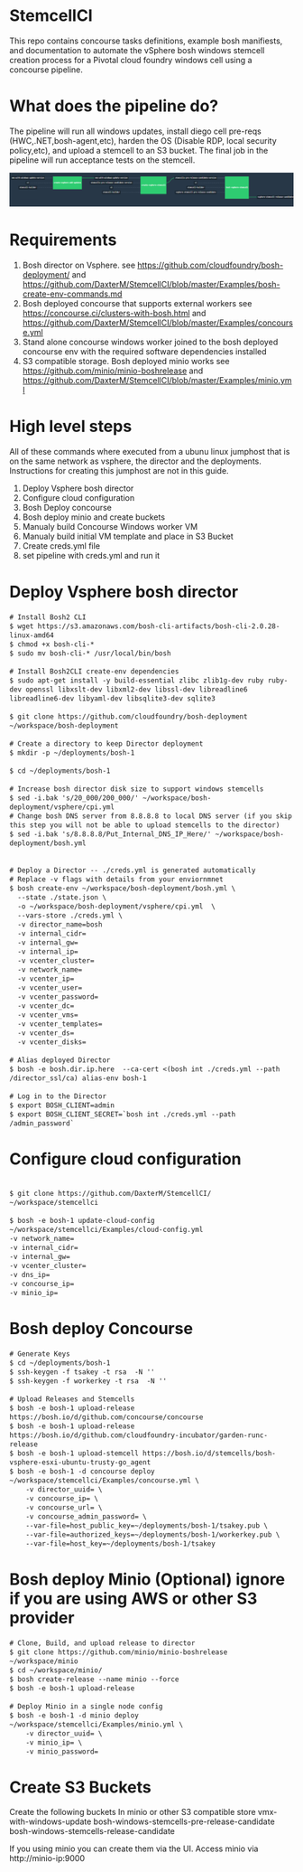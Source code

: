 # StemcellCI

This repo contains concourse tasks definitions, example bosh manifiests, and documentation to automate the vSphere bosh windows stemcell creation process for a Pivotal cloud foundry windows cell using a concourse pipeline.  

# What does the pipeline do?
The pipeline will run all windows updates, install diego cell pre-reqs (HWC,.NET,bosh-agent,etc), harden the OS (Disable RDP, local security policy,etc), and upload a stemcell to an S3 bucket. The final job in the pipeline will run acceptance tests on the stemcell.

![Pipeline](https://github.com/DaxterM/StemcellCI/blob/master/Examples/pipeline.png)
# Requirements
1. Bosh director on Vsphere. see https://github.com/cloudfoundry/bosh-deployment/ and https://github.com/DaxterM/StemcellCI/blob/master/Examples/bosh-create-env-commands.md
2. Bosh deployed concourse that supports external workers see https://concourse.ci/clusters-with-bosh.html and https://github.com/DaxterM/StemcellCI/blob/master/Examples/concourse.yml
3. Stand alone concourse windows worker joined to the bosh deployed concourse env with the required software dependencies installed
4. S3 compatible storage. Bosh deployed minio works see https://github.com/minio/minio-boshrelease and https://github.com/DaxterM/StemcellCI/blob/master/Examples/minio.yml

# High level steps

All of these commands where executed from a ubunu linux jumphost that is on the same network as vsphere, the director and the deployments. Instructions for creating this jumphost are not in this guide.

1. Deploy Vsphere bosh director 
2. Configure cloud configuration
3. Bosh Deploy concourse 
4. Bosh deploy minio and create buckets
5. Manualy build Concourse Windows worker VM
6. Manualy build initial VM template and place in S3 Bucket
7. Create creds.yml file
8. set pipeline with creds.yml and run it 

# Deploy Vsphere bosh director 

```
# Install Bosh2 CLI
$ wget https://s3.amazonaws.com/bosh-cli-artifacts/bosh-cli-2.0.28-linux-amd64
$ chmod +x bosh-cli-*
$ sudo mv bosh-cli-* /usr/local/bin/bosh

# Install Bosh2CLI create-env dependencies
$ sudo apt-get install -y build-essential zlibc zlib1g-dev ruby ruby-dev openssl libxslt-dev libxml2-dev libssl-dev libreadline6 libreadline6-dev libyaml-dev libsqlite3-dev sqlite3

$ git clone https://github.com/cloudfoundry/bosh-deployment ~/workspace/bosh-deployment

# Create a directory to keep Director deployment
$ mkdir -p ~/deployments/bosh-1

$ cd ~/deployments/bosh-1

# Increase bosh director disk size to support windows stemcells
$ sed -i.bak 's/20_000/200_000/' ~/workspace/bosh-deployment/vsphere/cpi.yml
# Change bosh DNS server from 8.8.8.8 to local DNS server (if you skip this step you will not be able to upload stemcells to the director)
$ sed -i.bak 's/8.8.8.8/Put_Internal_DNS_IP_Here/' ~/workspace/bosh-deployment/bosh.yml 


# Deploy a Director -- ./creds.yml is generated automatically
# Replace -v flags with details from your enviornmnet 
$ bosh create-env ~/workspace/bosh-deployment/bosh.yml \
  --state ./state.json \
  -o ~/workspace/bosh-deployment/vsphere/cpi.yml  \
  --vars-store ./creds.yml \
  -v director_name=bosh 
  -v internal_cidr=
  -v internal_gw= 
  -v internal_ip= 
  -v vcenter_cluster= 
  -v network_name= 
  -v vcenter_ip= 
  -v vcenter_user= 
  -v vcenter_password= 
  -v vcenter_dc= 
  -v vcenter_vms= 
  -v vcenter_templates= 
  -v vcenter_ds=
  -v vcenter_disks=
  
# Alias deployed Director
$ bosh -e bosh.dir.ip.here  --ca-cert <(bosh int ./creds.yml --path /director_ssl/ca) alias-env bosh-1

# Log in to the Director
$ export BOSH_CLIENT=admin
$ export BOSH_CLIENT_SECRET=`bosh int ./creds.yml --path /admin_password`
 ```
# Configure cloud configuration

```

$ git clone https://github.com/DaxterM/StemcellCI/ ~/workspace/stemcellci

$ bosh -e bosh-1 update-cloud-config ~/workspace/stemcellci/Examples/cloud-config.yml 
-v network_name= 
-v internal_cidr=
-v internal_gw=
-v vcenter_cluster=
-v dns_ip=
-v concourse_ip=
-v minio_ip=

```
# Bosh  deploy  Concourse
```
# Generate Keys
$ cd ~/deployments/bosh-1
$ ssh-keygen -f tsakey -t rsa  -N ''
$ ssh-keygen -f workerkey -t rsa  -N '' 

# Upload Releases and Stemcells
$ bosh -e bosh-1 upload-release https://bosh.io/d/github.com/concourse/concourse
$ bosh -e bosh-1 upload-release https://bosh.io/d/github.com/cloudfoundry-incubator/garden-runc-release
$ bosh -e bosh-1 upload-stemcell https://bosh.io/d/stemcells/bosh-vsphere-esxi-ubuntu-trusty-go_agent
$ bosh -e bosh-1 -d concourse deploy ~/workspace/stemcellci/Examples/concourse.yml \
	-v director_uuid= \
	-v concourse_ip= \
	-v concourse_url= \
	-v concourse_admin_password= \
	--var-file=host_public_key=~/deployments/bosh-1/tsakey.pub \
	--var-file=authorized_keys=~/deployments/bosh-1/workerkey.pub \
	--var-file=host_key=~/deployments/bosh-1/tsakey

```
# Bosh deploy Minio (Optional) ignore if you are using AWS or other S3 provider 

```
# Clone, Build, and upload release to director
$ git clone https://github.com/minio/minio-boshrelease ~/workspace/minio
$ cd ~/workspace/minio/
$ bosh create-release --name minio --force
$ bosh -e bosh-1 upload-release

# Deploy Minio in a single node config
$ bosh -e bosh-1 -d minio deploy ~/workspace/stemcellci/Examples/minio.yml \
	-v director_uuid= \
	-v minio_ip= \
	-v minio_password=
```
# Create S3 Buckets

Create the following buckets In minio or other S3 compatible store
vmx-with-windows-update	
bosh-windows-stemcells-pre-release-candidate
bosh-windows-stemcells-release-candidate

If you using minio you can create them via the UI. Access minio via http://minio-ip:9000
